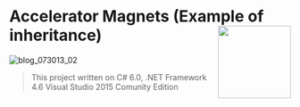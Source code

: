# Accelerator Magnets (Example of inheritance) <img src="https://cloud.githubusercontent.com/assets/24522089/21962098/41a510c8-db36-11e6-95ef-eb392a0a1919.png" align="right" width="130px" height="130px" /> 

![blog_073013_02](https://cloud.githubusercontent.com/assets/24522089/22183885/a4bdbd58-e0e1-11e6-972a-f62e4413492c.jpg)

> This project written on C# 6.0, .NET Framework 4.6 Visual Studio 2015 Comunity Edition
